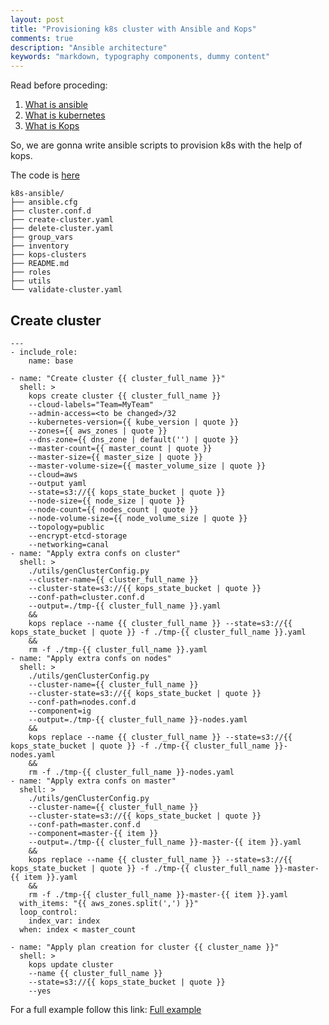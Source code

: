 ```yaml
---
layout: post
title: "Provisioning k8s cluster with Ansible and Kops"
comments: true
description: "Ansible architecture"
keywords: "markdown, typography components, dummy content"
---
```


Read before proceding:
1. <a href="https://docs.ansible.com/ansible/latest/index.html" target="_blank"> What is ansible</a>
2. <a href="https://kubernetes.io/docs/concepts/overview/what-is-kubernetes/" target="_blank"> What is kubernetes </a>
3. <a href="https://github.com/kubernetes/kops/blob/master/README.md" target="_blank">What is Kops </a>

So, we are gonna write ansible scripts to provision k8s with the help of kops.

The code is <a href="https://github.com/raresociopath/k8s-ansible" target="_blank"> here </a>



```
k8s-ansible/
├── ansible.cfg
├── cluster.conf.d
├── create-cluster.yaml
├── delete-cluster.yaml
├── group_vars
├── inventory
├── kops-clusters
├── README.md
├── roles
├── utils
└── validate-cluster.yaml

``` 

## Create cluster

```
---
- include_role:
    name: base

- name: "Create cluster {{ cluster_full_name }}"
  shell: >
    kops create cluster {{ cluster_full_name }}
    --cloud-labels="Team=MyTeam"
    --admin-access=<to be changed>/32
    --kubernetes-version={{ kube_version | quote }}
    --zones={{ aws_zones | quote }}
    --dns-zone={{ dns_zone | default('') | quote }}
    --master-count={{ master_count | quote }}
    --master-size={{ master_size | quote }}
    --master-volume-size={{ master_volume_size | quote }}
    --cloud=aws
    --output yaml
    --state=s3://{{ kops_state_bucket | quote }}
    --node-size={{ node_size | quote }}
    --node-count={{ nodes_count | quote }}
    --node-volume-size={{ node_volume_size | quote }}
    --topology=public
    --encrypt-etcd-storage
    --networking=canal
- name: "Apply extra confs on cluster"
  shell: >
    ./utils/genClusterConfig.py
    --cluster-name={{ cluster_full_name }}
    --cluster-state=s3://{{ kops_state_bucket | quote }}
    --conf-path=cluster.conf.d
    --output=./tmp-{{ cluster_full_name }}.yaml
    &&
    kops replace --name {{ cluster_full_name }} --state=s3://{{ kops_state_bucket | quote }} -f ./tmp-{{ cluster_full_name }}.yaml
    &&
    rm -f ./tmp-{{ cluster_full_name }}.yaml
- name: "Apply extra confs on nodes"
  shell: >
    ./utils/genClusterConfig.py
    --cluster-name={{ cluster_full_name }}
    --cluster-state=s3://{{ kops_state_bucket | quote }}
    --conf-path=nodes.conf.d
    --component=ig
    --output=./tmp-{{ cluster_full_name }}-nodes.yaml
    &&
    kops replace --name {{ cluster_full_name }} --state=s3://{{ kops_state_bucket | quote }} -f ./tmp-{{ cluster_full_name }}-nodes.yaml
    &&
    rm -f ./tmp-{{ cluster_full_name }}-nodes.yaml
- name: "Apply extra confs on master"
  shell: >
    ./utils/genClusterConfig.py
    --cluster-name={{ cluster_full_name }}
    --cluster-state=s3://{{ kops_state_bucket | quote }}
    --conf-path=master.conf.d
    --component=master-{{ item }}
    --output=./tmp-{{ cluster_full_name }}-master-{{ item }}.yaml
    &&
    kops replace --name {{ cluster_full_name }} --state=s3://{{ kops_state_bucket | quote }} -f ./tmp-{{ cluster_full_name }}-master-{{ item }}.yaml
    &&
    rm -f ./tmp-{{ cluster_full_name }}-master-{{ item }}.yaml
  with_items: "{{ aws_zones.split(',') }}"
  loop_control:
    index_var: index
  when: index < master_count

- name: "Apply plan creation for cluster {{ cluster_name }}"
  shell: >
    kops update cluster
    --name {{ cluster_full_name }}
    --state=s3://{{ kops_state_bucket | quote }}
    --yes
```


For a full example follow this link:
<a href="https://github.com/raresociopath/k8s-ansible"  target="_blank">Full example</a>

<div class="divider"></div>
